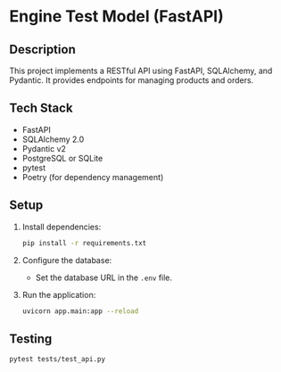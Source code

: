 # Engine Test Model (FastAPI)

## Description

This project implements a RESTful API using FastAPI, SQLAlchemy, and Pydantic. It provides endpoints for managing products and orders.

## Tech Stack

-   FastAPI
-   SQLAlchemy 2.0
-   Pydantic v2
-   PostgreSQL or SQLite
-   pytest
-   Poetry (for dependency management)

## Setup

1.  Install dependencies:

    ```bash
    pip install -r requirements.txt
    ```

2.  Configure the database:

    -   Set the database URL in the `.env` file.

3.  Run the application:

    ```bash
    uvicorn app.main:app --reload
    ```

## Testing

```bash
pytest tests/test_api.py
```